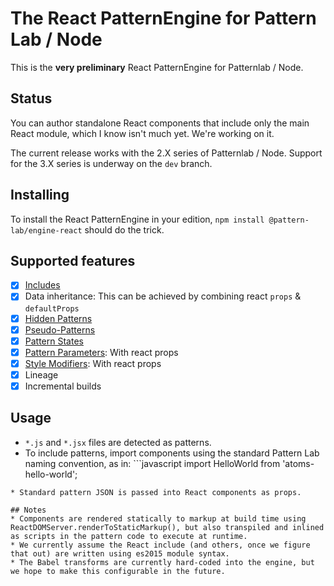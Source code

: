 # The React PatternEngine for Pattern Lab / Node

This is the **very preliminary** React PatternEngine for Patternlab / Node.

## Status

You can author standalone React components that include only the main React module, which I know isn't much yet. We're working on it.

The current release works with the 2.X series of Patternlab / Node. Support for the 3.X series is underway on the `dev` branch.

## Installing

To install the React PatternEngine in your edition, `npm install @pattern-lab/engine-react` should do the trick.

## Supported features

* [x] [Includes](http://patternlab.io/docs/pattern-including.html)
* [x] Data inheritance: This can be achieved by combining react `props` & `defaultProps`
* [x] [Hidden Patterns](http://patternlab.io/docs/pattern-hiding.html)
* [x] [Pseudo-Patterns](http://patternlab.io/docs/pattern-pseudo-patterns.html)
* [x] [Pattern States](http://patternlab.io/docs/pattern-states.html#node)
* [x] [Pattern Parameters](http://patternlab.io/docs/pattern-parameters.html): With react props
* [x] [Style Modifiers](http://patternlab.io/docs/pattern-stylemodifier.html): With react props
* [x] Lineage
* [x] Incremental builds

## Usage

* `*.js` and `*.jsx` files are detected as patterns.
* To include patterns, import components using the standard Pattern Lab naming convention, as in: ```javascript
  import HelloWorld from 'atoms-hello-world';

```
* Standard pattern JSON is passed into React components as props.

## Notes
* Components are rendered statically to markup at build time using ReactDOMServer.renderToStaticMarkup(), but also transpiled and inlined as scripts in the pattern code to execute at runtime.
* We currently assume the React include (and others, once we figure that out) are written using es2015 module syntax.
* The Babel transforms are currently hard-coded into the engine, but we hope to make this configurable in the future.
```
